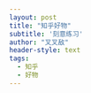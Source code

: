 ```yaml
---
layout: post
title: "知乎好物"
subtitle: '刻意练习'
author: "叉叉敌"
header-style: text
tags:
  - 知乎
  - 好物
---
```


